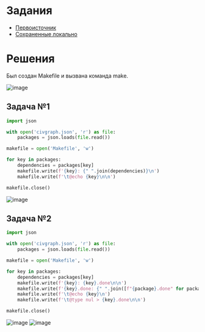 # Задания
* [Первоисточник](https://github.com/true-grue/kisscm/blob/main/pract/pract4.md)
* [Сохраненные локально](https://github.com/Antoha336/Configuration-management-MIREA-semester-3/blob/main/Practices/Practice%20%E2%84%964/tasks.md)

# Решения
Был создан Makefile и вызвана команда make.

![image](https://github.com/user-attachments/assets/234f7536-594e-4f5d-a38f-45052444e2ce)

## Задача №1
```python
import json

with open('civgraph.json', 'r') as file:
    packages = json.loads(file.read())

makefile = open('Makefile', 'w')

for key in packages:
    dependencies = packages[key]
    makefile.write(f'{key}: {" ".join(dependencies)}\n')
    makefile.write(f'\t@echo {key}\n\n')

makefile.close()
```
![image](https://github.com/user-attachments/assets/f3a21c18-1413-4811-957e-ca4d74e6a1e0)

## Задача №2
```python
import json

with open('civgraph.json', 'r') as file:
    packages = json.loads(file.read())

makefile = open('Makefile', 'w')

for key in packages:
    dependencies = packages[key]
    makefile.write(f'{key}: {key}.done\n\n')
    makefile.write(f'{key}.done: {" ".join([f"{package}.done" for package in dependencies])}\n')
    makefile.write(f'\t@echo {key}\n')
    makefile.write(f'\t@type nul > {key}.done\n\n')

makefile.close()
```
![image](https://github.com/user-attachments/assets/c39d84e4-7c38-42d4-8976-bfa7af1e4899)
![image](https://github.com/user-attachments/assets/64f12675-3a16-4706-bd50-becbcc3c20d9)

